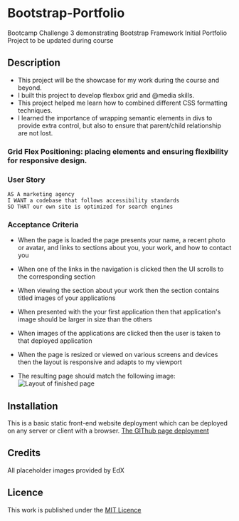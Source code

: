 # Bootstrap-Portfolio
Bootcamp Challenge 3 demonstrating Bootstrap Framework
Initial Portfolio Project to be updated during course

## Description

- This project will be the showcase for my work during the course and beyond.
- I built this project to develop flexbox grid and @media skills.
- This project helped me learn how to combined different CSS formatting techniques.
- I learned the importance of wrapping semantic elements in divs to provide extra control, but also to ensure that parent/child relationship are not lost.

### Grid Flex Positioning: placing elements and ensuring flexibility for responsive design.

### User Story

```
AS A marketing agency
I WANT a codebase that follows accessibility standards
SO THAT our own site is optimized for search engines
```

### Acceptance Criteria

* When the page is loaded the page presents your name, a recent photo or avatar, and links to sections about you, your work, and how to contact you
* When one of the links in the navigation is clicked then the UI scrolls to the corresponding section
* When viewing the section about your work then the section contains titled images of your applications
* When presented with the your first application then that application's image should be larger in size than the others
* When images of the applications are clicked then the user is taken to that deployed application
* When the page is resized or viewed on various screens and devices then the layout is responsive and adapts to my viewport

* The resulting page should match the following image:
![Layout of finished page](./images/challenge-2-demo-screenshot.jpg)


## Installation

This is a basic static front-end website deployment which can be deployed on any server or client with a browser. [The GIThub page deployment](https://essexgit.github.io/WebPortfolio/)

## Credits

All placeholder  images provided by EdX

## Licence
This work is published under the [MIT Licence](./LICENSE)